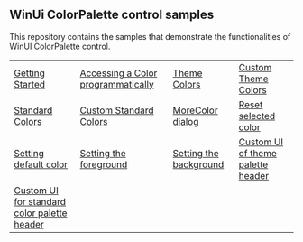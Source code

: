## WinUi ColorPalette control samples
This repository contains the samples that demonstrate the functionalities of WinUI ColorPalette control.

<table>
 <tr>
  <td><a href="Samples/ColorPalette_features">Getting Started</a></td>
  <td><a href="Samples/ColorPalette_features">Accessing a Color programmatically</a></td>
  <td><a href="Samples/ColorPalette_features">Theme Colors</a></td>
  <td><a href="Samples/Custom-Colors">Custom Theme Colors</a></td>
 </tr>
 <tr>
  <td><a href="Samples/ColorPalette_features">Standard Colors</a></td>
  <td><a href="Samples/Custom-Colors">Custom Standard Colors</a></td>
  <td><a href="Samples/ColorPalette_features">MoreColor dialog</a></td>
  <td><a href="Samples/ColorPalette_features">Reset selected color</a></td>
 </tr>
  <tr>
  <td><a href="Samples/Custom-Colors">Setting default color</a></td>
  <td><a href="Samples/Custom-Colors">Setting the foreground</a></td>
  <td><a href="Samples/Custom-Colors">Setting the background</a></td>
  <td><a href="Samples/Custom-Colors">Custom UI of theme palette header</a></td>
 </tr>
  <tr>
  <td><a href="Samples/Custom-Colors">Custom UI for standard color palette header</a></td>
 </tr>
</table>